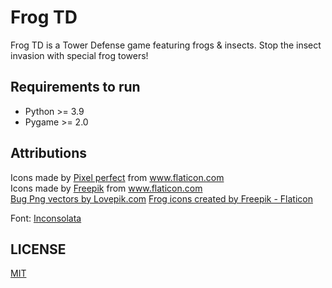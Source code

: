 # Frog TD

Frog TD is a Tower Defense game featuring frogs & insects. Stop the insect invasion with special frog towers!

## Requirements to run

- Python >= 3.9
- Pygame >= 2.0

## Attributions

<div>Icons made by <a href="https://www.flaticon.com/authors/pixel-perfect" title="Pixel perfect">Pixel perfect</a> from <a href="https://www.flaticon.com/" title="Flaticon">www.flaticon.com</a></div>
<div>Icons made by <a href="https://www.freepik.com" title="Freepik">Freepik</a> from <a href="https://www.flaticon.com/" title="Flaticon">www.flaticon.com</a></div>
<a href="https://lovepik.com/images/png-bug.html">Bug Png vectors by Lovepik.com</a>
<a href="https://www.flaticon.com/free-icons/frog" title="frog icons">Frog icons created by Freepik - Flaticon</a>

Font: [Inconsolata](./licenses/Inconsolata.txt)

## LICENSE

[MIT](./licenses/LICENSE.md)

